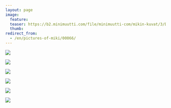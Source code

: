 ```yaml
---
layout: page
image:
  feature:
  teaser: https://b2.minimuutti.com/file/minimuutti-com/mikin-kuvat/3/DS31096-245px.jpg
  thumb:
redirect_from:
  - /en/pictures-of-miki/00066/
---
```


![](https://b2.minimuutti.com/file/minimuutti-com/mikin-kuvat/3/DS31063-800px.jpg)

![](https://b2.minimuutti.com/file/minimuutti-com/mikin-kuvat/3/DS31075-800px.jpg)

![](https://b2.minimuutti.com/file/minimuutti-com/mikin-kuvat/3/DS31083-800px.jpg)

![](https://b2.minimuutti.com/file/minimuutti-com/mikin-kuvat/3/DS31090-800px.jpg)

![](https://b2.minimuutti.com/file/minimuutti-com/mikin-kuvat/3/DS31095-800px.jpg)

![](https://b2.minimuutti.com/file/minimuutti-com/mikin-kuvat/3/DS31097-800px.jpg)
